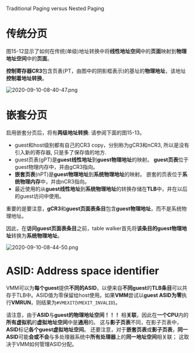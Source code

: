 
Traditional Paging versus Nested Paging

# 传统分页

图15-12显示了如何在传统(单级)地址转换中将**线性地址空间**中的**页面**映射到**物理地址空间**中的**页面**。

**控制寄存器CR3**包含页表(PT，由图中的阴影框表示)的基址的**物理地址**，该地址**控制着地址转换**。

![2020-09-10-08-40-47.png](./images/2020-09-10-08-40-47.png)

# 嵌套分页

启用嵌套分页后，将有**两级地址转换**:  请参阅下面的图15-13。

* guest和host级别都有自己的CR3 copy，分别称为gCR3和nCR3, 所以是没有引入新的寄存器, 只是多了保存值的地方.
* guest页表(gPT)是**guest线性地址**到**guest物理地址**的映射。 **guest页表**位于guest物理内存中，并由gCR3指向。
* **嵌套页表**(nPT)是**guest物理地址**到**系统物理地址**的映射。 嵌套的页表位于**系统物理内存**中，并由nCR3指向。
* 最近使用的从**guest线性地址**到**系统物理地址**的转换存储在**TLB**中，并在以后的guest访问中使用。

重要的是要注意，**gCR3**和**guest页面表条目**包含**guest物理地址**，而不是系统物理地址。

因此，在**访问guest页面表条目**之前，table walker首先将**该条目的guest物理地址**转换为**系统物理地址**。

![2020-09-10-08-44-50.png](./images/2020-09-10-08-44-50.png)

# ASID: Address space identifier

VMM可以为**每个guest**提供**不同的ASID**，以便来自**不同guest**的**TLB条目**可以共存于TLB中。ASID值为零保留给host使用。如果**VMM**尝试以**guest ASID为零**执行**VMRUN**，则结果为`#VMEXIT`(`VMEXIT_INVALID`)。

请注意，由于**ASID**与**guest的物理地址空间！！！** 相**关联**，因此在**一个CPU**内的**所有虚拟机**的**虚拟地址空间**中是**通用**的。 这与**影子页表**不同，在影子页表中，**ASID**标记**各个guest虚拟地址空间**。 还要注意，对于**嵌套页表**或**影子页表**，**同一ASID**可能**会或不会**与多处理器系统中**所有处理器**上的**同一地址空间**相关联； 这取决于VMM如何管理ASID分配。
